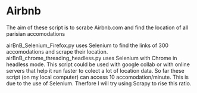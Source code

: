 # Airbnb
The aim of these script is to scrabe Airbnb.com and find the location of all parisian accomodations

airBnB_Selenium_Firefox.py uses Selenium to find the links of 300 accomodations and scrape their location.
airBnB_chrome_threading_headless.py uses Selenium with Chrome in headless mode. This script could be used with google collab or with online servers that help it run faster to colect a lot of location data.
So far these script (on my local computer) can access 10 accomodation/minute. This is due to the use of Selenium. Therfore I will try using Scrapy to rise this ratio.
